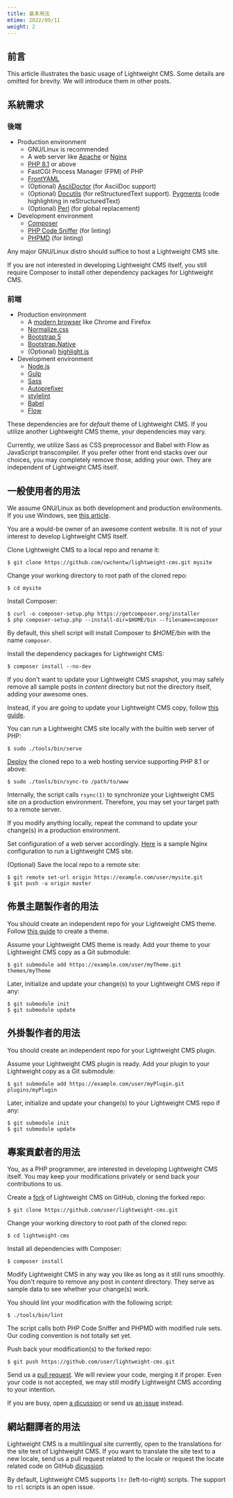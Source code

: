 ```yaml
---
title: 基本用法
mtime: 2022/09/11
weight: 2
---
```


## 前言

This article illustrates the basic usage of Lightweight CMS. Some details are omitted for brevity. We will introduce them in other posts.

## 系統需求

### 後端

* Production environment
  * GNU/Linux is recommended
  * A web server like [Apache](https://httpd.apache.org/) or [Nginx](https://www.nginx.com/)
  * [PHP 8.1](https://www.php.net/) or above
  * FastCGI Process Manager (FPM) of PHP
  * [FrontYAML](https://github.com/mnapoli/FrontYAML)
  * (Optional) [AsciiDoctor](https://asciidoctor.org/) (for AsciiDoc support)
  * (Optional) [Docutils](https://docutils.sourceforge.io/) (for reStructuredText support). [Pygments](https://pygments.org/) (code highlighting in reStructuredText)
  * (Optional) [Perl](https://www.perl.org/) (for global replacement)
* Development environment
  * [Composer](https://getcomposer.org/)
  * [PHP Code Sniffer](https://github.com/squizlabs/PHP_CodeSniffer) (for linting)
  * [PHPMD](https://phpmd.org/) (for linting)

Any major GNU/Linux distro should suffice to host a Lightweight CMS site.

If you are not interested in developing Lightweight CMS itself, you still require Composer to install other dependency packages for Lightweight CMS.

### 前端

* Production environment
  * A [modern browser](https://browsehappy.com/) like Chrome and Firefox
  * [Normalize.css](https://necolas.github.io/normalize.css/)
  * [Bootstrap 5](https://getbootstrap.com/)
  * [Bootstrap.Native](https://thednp.github.io/bootstrap.native/)
  * (Optional) [highlight.js](https://highlightjs.org/)
* Development environment
  * [Node.js](https://nodejs.org/)
  * [Gulp](https://gulpjs.com/)
  * [Sass](https://sass-lang.com/)
  * [Autoprefixer](https://github.com/postcss/autoprefixer)
  * [stylelint](https://stylelint.io/)
  * [Babel](https://babeljs.io/)
  * [Flow](https://flow.org/en/)

These dependencies are for *default* theme of Lightweight CMS. If you utilize another Lightweight CMS theme, your dependencies may vary.

Currently, we utilize Sass as CSS preprocessor and Babel with Flow as JavaScript transcompiler. If you prefer other front end stacks over our choices, you may completely remove those, adding your own. They are independent of Lightweight CMS itself.

## 一般使用者的用法

We assume GNU/Linux as both development and production environments. If you use Windows, see [this article](/howto/how-to-run-lightweight-cms-on-windows/).

You are a would-be owner of an awesome content website. It is not of your interest to develop Lightweight CMS itself.

Clone Lightweight CMS to a local repo and rename it:

```shell
$ git clone https://github.com/cwchentw/lightweight-cms.git mysite
```

Change your working directory to root path of the cloned repo:

```shell
$ cd mysite
```

Install Composer:

```shell
$ curl -o composer-setup.php https://getcomposer.org/installer
$ php composer-setup.php --install-dir=$HOME/bin --filename=composer
```

By default, this shell script will install Composer to *$HOME/bin* with the name `composer`.

Install the dependency packages for Lightweight CMS:

```
$ composer install --no-dev
```

If you don't want to update your Lightweight CMS snapshot, you may safely remove all sample posts in *content* directory but not the directory itself, adding your awesome ones.

Instead, if you are going to update your Lightweight CMS copy, follow [this guide](/howto/how-to-upgrade-lightweight-cms/).

You can run a Lightweight CMS site locally with the builtin web server of PHP:

```
$ sudo ./tools/bin/serve
```

[Deploy](/deployment/) the cloned repo to a web hosting service supporting PHP 8.1 or above:

```
$ sudo ./tools/bin/sync-to /path/to/www
```

Internally, the script calls `rsync(1)` to synchronize your Lightweight CMS site on a production environment. Therefore, you may set your target path to a remote server.

If you modify anything locally, repeat the command to update your change(s) in a production environment.

Set configuration of a web server accordingly. [Here](https://github.com/cwchentw/lightweight-cms/blob/master/tools/etc/nginx.conf) is a sample Nginx configuration to run a Lightweight CMS site.

(Optional) Save the local repo to a remote site:

```
$ git remote set-url origin https://example.com/user/mysite.git
$ git push -u origin master
```

## 佈景主題製作者的用法

You should create an independent repo for your Lightweight CMS theme. Follow [this guide](/howto/how-to-create-lightweight-cms-theme/) to create a theme.

Assume your Lightweight CMS theme is ready. Add your theme to your Lightweight CMS copy as a Git submodule:

```shell
$ git submodule add https://example.com/user/myTheme.git themes/myTheme
```

Later, initialize and update your change(s) to your Lightweight CMS repo if any:

```
$ git submodule init
$ git submodule update
```

## 外掛製作者的用法

You should create an independent repo for your Lightweight CMS plugin.

Assume your Lightweight CMS plugin is ready. Add your plugin to your Lightweight copy as a Git submodule:

```shell
$ git submodule add https://example.com/user/myPlugin.git plugins/myPlugin
```

Later, initialize and update your change(s) to your Lightweight CMS repo if any:

```
$ git submodule init
$ git submodule update
```

## 專案貢獻者的用法

You, as a PHP programmer, are interested in developing Lightweight CMS itself. You may keep your modifications privately or send back your contributions to us.

Create a [fork](https://docs.github.com/en/get-started/quickstart/fork-a-repo) of Lightweight CMS on GitHub, cloning the forked repo:

```shell
$ git clone https://github.com/user/lightweight-cms.git
```

Change your working directory to root path of the cloned repo:

```shell
$ cd lightweight-cms
```

Install all dependencies with Composer:

```
$ composer install
```

Modify Lightweight CMS in any way you like as long as it still runs smoothly. You don't require to remove any post in *content* directory. They serve as sample data to see whether your change(s) work.

You should lint your modification with the following script:

```
$ ./tools/bin/lint
```

The script calls both PHP Code Sniffer and PHPMD with modified rule sets. Our coding convention is not totally set yet.

Push back your modification(s) to the forked repo:

```
$ git push https://github.com/user/lightweight-cms.git
```

Send us a [pull request](https://docs.github.com/en/pull-requests/collaborating-with-pull-requests/proposing-changes-to-your-work-with-pull-requests/about-pull-requests). We will review your code, merging it if proper. Even your code is not accepted, we may still modify Lightweight CMS according to your intention.

If you are busy, open [a dicussion](https://github.com/cwchentw/lightweight-cms/discussions) or send us [an issue](https://github.com/cwchentw/lightweight-cms/issues) instead.

## 網站翻譯者的用法

Lightweight CMS is a multilingual site currently, open to the translations for the site text of Lightweight CMS. If you want to translate the site text to a new locale, send us a pull request related to the locale or request the locate related code on GitHub [dicussion](https://github.com/cwchentw/lightweight-cms/discussions).

By default, Lightweight CMS supports `ltr` (left-to-right) scripts. The support to `rtl` scripts is an open issue.

